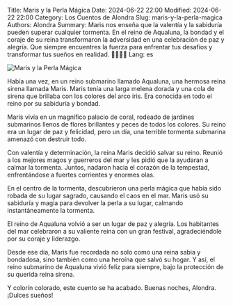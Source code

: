 Title: Maris y la Perla Mágica
Date: 2024-06-22 22:00
Modified: 2024-06-22 22:00
Category: Los Cuentos de Alondra
Slug: maris-y-la-perla-magica
Authors: Alondra
Summary: Maris nos enseña que la valentía y la sabiduría pueden superar cualquier tormenta. En el reino de Aqualuna, la bondad y el coraje de su reina transformaron la adversidad en una celebración de paz y alegría. Que siempre encuentres la fuerza para enfrentar tus desafíos y transformar tus sueños en realidad. 🧜‍♀️🐠🌟 
Lang: es

![Maris y la Perla Mágica](theme/images/3_maris.webp)

Había una vez, en un reino submarino llamado Aqualuna, una hermosa reina sirena llamada Maris. Maris tenía una larga melena dorada y una cola de sirena que brillaba con los colores del arco iris. Era conocida en todo el reino por su sabiduría y bondad.

Maris vivía en un magnífico palacio de coral, rodeado de jardines submarinos llenos de flores brillantes y peces de todos los colores. Su reino era un lugar de paz y felicidad, pero un día, una terrible tormenta submarina amenazó con destruir todo.

Con valentía y determinación, la reina Maris decidió salvar su reino. Reunió a los mejores magos y guerreros del mar y les pidió que la ayudaran a calmar la tormenta. Juntos, nadaron hacia el corazón de la tempestad, enfrentándose a fuertes corrientes y enormes olas.

En el centro de la tormenta, descubrieron una perla mágica que había sido robada de su lugar sagrado, causando el caos en el mar. Maris usó su sabiduría y magia para devolver la perla a su lugar, calmando instantáneamente la tormenta.

El reino de Aqualuna volvió a ser un lugar de paz y alegría. Los habitantes del mar celebraron a su valiente reina con un gran festival, agradeciéndole por su coraje y liderazgo.

Desde ese día, Maris fue recordada no solo como una reina sabia y bondadosa, sino también como una heroína que salvó su hogar. Y así, el reino submarino de Aqualuna vivió feliz para siempre, bajo la protección de su querida reina sirena.

Y colorín colorado, este cuento se ha acabado. Buenas noches, Alondra. ¡Dulces sueños!




